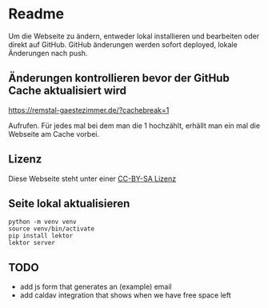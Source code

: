 # Readme

Um die Webseite zu ändern, entweder lokal installieren und bearbeiten oder direkt auf GitHub. GitHub änderungen werden sofort deployed, lokale Änderungen nach push.

## Änderungen kontrollieren bevor der GitHub Cache aktualisiert wird

https://remstal-gaestezimmer.de/?cachebreak=1

Aufrufen. Für jedes mal bei dem man die 1 hochzählt, erhällt man ein mal die Webseite am Cache vorbei.

## Lizenz

Diese Webseite steht unter einer [CC-BY-SA Lizenz](https://creativecommons.org/licenses/by-sa/4.0/deed.de)

## Seite lokal aktualisieren

    python -m venv venv
    source venv/bin/activate
    pip install lektor
    lektor server

## TODO
- add js form that generates an (example) email
- add caldav integration that shows when we have free space left
